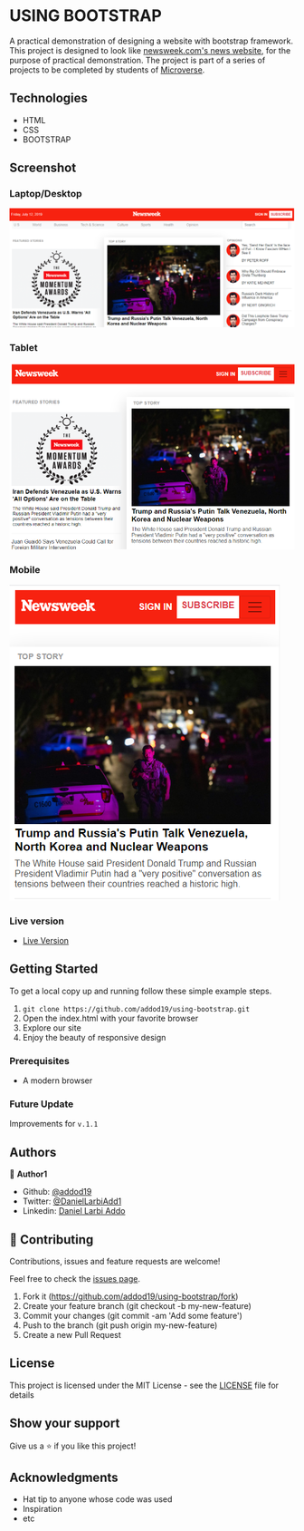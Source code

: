# USING BOOTSTRAP

A practical demonstration of designing a website with bootstrap framework.
This project is designed to look like [newsweek.com's news website](https://www.newsweek.com/), for the purpose of practical demonstration.
The project is part of a series of projects to be completed by students of [Microverse](https://www.microverse.org/ "The Global School for Remote Software Developers!").

## Technologies

- HTML
- CSS
- BOOTSTRAP

## Screenshot

### Laptop/Desktop
<img src="assets/images/nl.PNG" alt="large">

### Tablet
<img src="assets/images/nm.PNG" alt="medium">

### Mobile
<img src="assets/images/ns.PNG" alt="small">


### Live version

* [Live Version](https://addod19.github.io/using-bootstrap/)

## Getting Started

To get a local copy up and running follow these simple example steps.

1. ``` git clone https://github.com/addod19/using-bootstrap.git ```
2. Open the index.html with your favorite browser
3. Explore our site
4. Enjoy the beauty of responsive design

### Prerequisites

- A modern browser

### Future Update
Improvements for ```v.1.1```

## Authors

👤 **Author1**

- Github: [@addod19](https://github.com/addod19)
- Twitter: [@DanielLarbiAdd1](https://twitter.com/DanielLarbiAdd1)
- Linkedin: [Daniel Larbi Addo](https://linkedin.com/in/daniel-larbi-addo/)


## 🤝 Contributing

Contributions, issues and feature requests are welcome!

Feel free to check the [issues page](https://github.com/addod19/using-bootstrap/issues).


1. Fork it (https://github.com/addod19/using-bootstrap/fork)
2. Create your feature branch (git checkout -b my-new-feature)
3. Commit your changes (git commit -am 'Add some feature')
4. Push to the branch (git push origin my-new-feature)
5. Create a new Pull Request


## License

This project is licensed under the MIT License - see the [LICENSE](./LICENSE.md) file for details


## Show your support

Give us a ⭐️ if you like this project!

## Acknowledgments

- Hat tip to anyone whose code was used
- Inspiration
- etc
